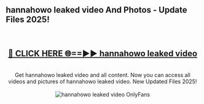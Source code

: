 <h2>hannahowo leaked video And Photos - Update Files 2025!</h2>
<br>
<div align="center">
<h2><a href="https://top-ai-tools.click/QrbHav" rel="nofollow">🔴 CLICK HERE 🌐==►► hannahowo leaked video</a></h2>
<br>
Get hannahowo leaked video and all content. Now you can access all videos and pictures of hannahowo leaked video. New Updated Files 2025!
<br>
<br>
<a href="https://top-ai-tools.click/QrbHav" rel="nofollow" data-target="animated-image.originalLink"><img src="https://i.ibb.co.com/WyWwxjT/player-gif2.gif" alt="hannahowo leaked video OnlyFans" style="max-width: 100%; display: inline-block;" data-target="animated-image.originalImage"></a>
</div>
<br>